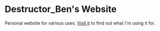 # Destructor_Ben's Website

Personal website for various uses. [Visit it](https://destructor-ben.github.io)
to find out what I'm using it for.
